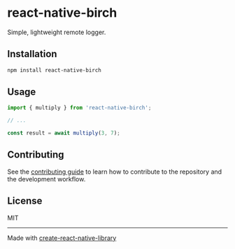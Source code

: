 # react-native-birch

Simple, lightweight remote logger.

## Installation

```sh
npm install react-native-birch
```

## Usage

```js
import { multiply } from 'react-native-birch';

// ...

const result = await multiply(3, 7);
```

## Contributing

See the [contributing guide](CONTRIBUTING.md) to learn how to contribute to the repository and the development workflow.

## License

MIT

---

Made with [create-react-native-library](https://github.com/callstack/react-native-builder-bob)
